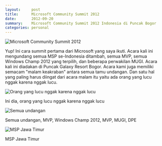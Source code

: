 ```yaml
---
layout:     post
title:      Microsoft Community Summit 2012
date:       2012-09-20
summary:    Microsoft Community Summit 2012 Indonesia di Puncak Bogor
categories: personal
---
```


![Microsoft Community Summit 2012](https://7jcngw.dm2301.livefilestore.com/y3pOsu1EJi42sLdsQLNZeHbClIG7nIeQxGoe4ow6-YP1YYhcyw_51skbLs6PSlaoAu_R4tPlfP3buOgv7ptTIJa_0F3lMKRoHlF8w24k6-sBVLu8QxgO6rIEvnhuC2Y5ANGexloJ2sV8m-BrWwB-wawzEuer-4U97XxLbP3FhsJijs/IMG_3530.JPG)

Yup! Ini cara summit pertama dari Microsoft yang saya ikuti. Acara kali ini mengundang semua MSP se-Indonesia ditambah, semua MVP, semua Windows Champ 2012 yang terpilih, dan beberapa perwakilan MUGI. Acara kali ini diadakan di Puncak Galaxy Resort Bogor. Acara kami juga memiliki semacam "malam keakraban" antara semua tamu undangan. Dan satu hal yang paling harus diingat dari acara malam itu yaitu ada orang yang lucu nggak karena nggak lucu. 

![Orang yang lucu nggak karena nggak lucu ](https://7jcngw.dm2301.livefilestore.com/y3ptwgKn92ZQH1Gr0EF7RUMAhIKCxwlotj_4--39rtKWYURTgcdkS4xtjYqbvvatUzytRJniqdQWtCOnaPnOP6PuayED2f3N63tAMaLO_BbJxNcWG5OF0MGvA0hwGCCDFPON6egBiFg7iSN82-rIdI43s4l7n3wOlSQYY-Kzbu3fO8/311295_438855899496155_265855866_n.jpg)

Ini dia, orang yang lucu nggak karena nggak lucu

![Semua undangan](https://7jcngw.dm2301.livefilestore.com/y3phwftRqP0tQMkEgBtN9--ZOjv4boz4iaQqJnEMlVhWZEJ48bPRbIFnXNNwE6DyPG5f118kpI2EoCl1CCOE9bPES77hOzqtO74_qLjQw6UmE1uDMkqXN-hiQK3E4Hab1Y81K77lTl5vEttlqhQGOkf5X0BjIcQAvjMP4kA5ocAIIw/480961_440036922711386_1106714818_n.jpg)

Semua undangan, MVP, Windows Champ 2012, MVP, MUGI, DPE

![MSP Jawa Timur](https://7jcngw.dm2301.livefilestore.com/y3pJl_thay6_H5SS6_42b29G3K8SGjJL-0lDLCkAAeeAUBcLSrIWQIbt8o4boNxra8tv_xpXGAa-exddKXsfso0sWwKgairzmnChcftttjoJ_kl7BwewgsbFnbLUziVfMVdQdGK0UNb3bJ-fBPJI7w9U53AXC__D5hmlw0bL1k8dwc/IMG_3487.JPG)

MSP Jawa Timur

